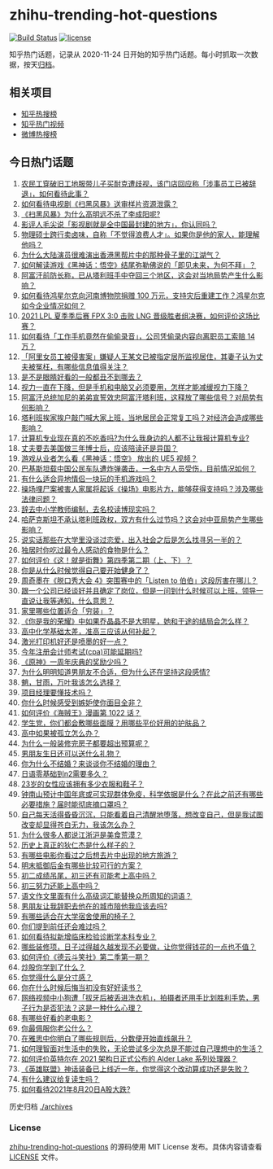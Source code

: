 # zhihu-trending-hot-questions

[![Build Status](https://github.com/justjavac/zhihu-trending-hot-questions/workflows/ci/badge.svg?branch=master)](https://github.com/justjavac/zhihu-trending-hot-questions/actions)
[![license](https://img.shields.io/github/license/justjavac/zhihu-trending-hot-questions)](https://github.com/justjavac/zhihu-trending-hot-questions/blob/master/LICENSE)

知乎热门话题，记录从 2020-11-24 日开始的知乎热门话题。每小时抓取一次数据，按天[归档](./archives)。

## 相关项目

- [知乎热搜榜](https://github.com/justjavac/zhihu-trending-top-search)
- [知乎热门视频](https://github.com/justjavac/zhihu-trending-hot-video)
- [微博热搜榜](https://github.com/justjavac/weibo-trending-hot-search)

## 今日热门话题

<!-- BEGIN -->
<!-- 最后更新时间 Sun Aug 22 2021 03:01:21 GMT+0800 (China Standard Time) -->

1. [农民工穿破旧工地服带儿子买耐克遭歧视，该门店回应称「涉事员工已被辞退」，如何看待此事？](https://www.zhihu.com/question/481174491)
1. [如何看待电视剧《扫黑风暴》送审样片资源泄露？](https://www.zhihu.com/question/481330328)
1. [《扫黑风暴》为什么高明远不杀了李成阳呢?](https://www.zhihu.com/question/481047871)
1. [影评人毛尖说「影视剧就是全中国最封建的地方」，你认同吗？](https://www.zhihu.com/question/480959905)
1. [物理硕士跨行卖卤味，自称「不觉得浪费人才」。如果你是他的家人，能理解他吗？](https://www.zhihu.com/question/480359455)
1. [为什么大陆演员很难演出香港黑帮片中的那种骨子里的江湖气？](https://www.zhihu.com/question/480849535)
1. [如何解读游戏《黑神话：悟空》结尾弥勒佛说的「即见未来，为何不拜」？](https://www.zhihu.com/question/481173215)
1. [阿富汗前防长称，已从塔利班手中夺回三个地区，这会对当地局势产生什么影响？](https://www.zhihu.com/question/481355579)
1. [如何看待鸿星尔克向河南博物院捐赠 100
   万元，支持灾后重建工作？鸿星尔克如今企业情况如何？](https://www.zhihu.com/question/481347084)
1. [2021 LPL 夏季季后赛 FPX 3:0 击败 LNG
   晋级胜者组决赛，如何评价这场比赛？](https://www.zhihu.com/question/481458042)
1. [如何看待「工作手机竟然在偷偷录音」，公司凭偷录内容向离职员工索赔 14
   万？](https://www.zhihu.com/question/480979026)
1. [「阿里女员工被侵害案」嫌疑人王某文已被指定居所监视居住，其妻子认为丈夫被冤枉，有哪些信息值得关注？](https://www.zhihu.com/question/481454197)
1. [是不是眼睛好看的一般都丑不到哪去？](https://www.zhihu.com/question/480505441)
1. [视力一直在下降，但是手机和电脑又必须要用，怎样才能减缓视力下降？](https://www.zhihu.com/question/29378502)
1. [阿富汗总统加尼的弟弟宣誓效忠阿富汗塔利班，这释放了哪些信号？对局势有何影响？](https://www.zhihu.com/question/481499823)
1. [塔利班挨家挨户敲门喊大家上班，当地居民会正常复工吗？对经济会造成哪些影响？](https://www.zhihu.com/question/481261418)
1. [计算机专业现在真的不吃香吗?为什么我身边的人都不让我报计算机专业?](https://www.zhihu.com/question/470635141)
1. [丈夫要去美国做三年博士后，应该陪读还是异国？](https://www.zhihu.com/question/345157388)
1. [游戏从业者怎么看《黑神话：悟空》 放出的 UE5 视频？](https://www.zhihu.com/question/481230861)
1. [巴基斯坦载中国公民车队遭炸弹袭击，一名中方人员受伤，目前情况如何？](https://www.zhihu.com/question/481364036)
1. [有什么适合异地情侣一块玩的手机游戏吗？](https://www.zhihu.com/question/314734641)
1. [操场埋尸案被害人家属将起诉《操场》电影片方，能够获得支持吗？涉及哪些法律问题？](https://www.zhihu.com/question/481239064)
1. [辞去中小学教师编制，去名校读博现实吗？](https://www.zhihu.com/question/447564308)
1. [哈萨克斯坦不承认塔利班政权，双方有什么过节吗？这会对中亚局势产生哪些影响？](https://www.zhihu.com/question/481253845)
1. [说实话那些在大学里没谈过恋爱，出入社会之后是怎么找寻另一半的？](https://www.zhihu.com/question/432440454)
1. [独居时你吃过最令人感动的食物是什么？](https://www.zhihu.com/question/479196656)
1. [如何评价《这！就是街舞》第四季第二期（上、下）？](https://www.zhihu.com/question/481470049)
1. [你是从什么时候觉得自己要开始健身了？](https://www.zhihu.com/question/473214543)
1. [周奇墨在《脱口秀大会 4》突围赛中的「Listen to
   伯伯」这段厉害在哪儿？](https://www.zhihu.com/question/480511536)
1. [跟一个公司已经谈好并且确定了岗位，但是一问到什么时候可以上班，领导一直说让我等通知，什么意思？](https://www.zhihu.com/question/472994909)
1. [家里哪些位置适合「穷装」？](https://www.zhihu.com/question/441324496)
1. [《你是我的荣耀》中如果乔晶晶不是大明星，她和于途的结局会怎么样？](https://www.zhihu.com/question/477389590)
1. [高中化学基础太差，准高三应该从何补起？](https://www.zhihu.com/question/466943473)
1. [激光打印机好还是喷墨的好一点？](https://www.zhihu.com/question/26684736)
1. [今年注册会计师考试(cpa)可能延期吗?](https://www.zhihu.com/question/477652954)
1. [《原神》一周年庆典的奖励少吗？](https://www.zhihu.com/question/481302406)
1. [为什么明明知道男朋友不合适，但为什么还在坚持这段感情?](https://www.zhihu.com/question/460992487)
1. [魈，甘雨，万叶我该怎么选择？](https://www.zhihu.com/question/462366899)
1. [项目经理要懂技术吗？](https://www.zhihu.com/question/471721851)
1. [你什么时候感受到嫉妒使你面目全非？](https://www.zhihu.com/question/62535131)
1. [如何评价《海贼王》漫画第 1022 话？](https://www.zhihu.com/question/478984560)
1. [学生党，你们都会敷哪些面膜？用哪些平价好用的护肤品？](https://www.zhihu.com/question/445723645)
1. [高中如果被孤立怎么办？](https://www.zhihu.com/question/481373136)
1. [为什么一般装修完房子都要超出预算呢？](https://www.zhihu.com/question/470586831)
1. [男朋友生日还可以送什么礼物？](https://www.zhihu.com/question/308636509)
1. [你为什么不结婚？来谈谈你不结婚的理由？](https://www.zhihu.com/question/268802571)
1. [日语零基础到n2需要多久？](https://www.zhihu.com/question/286675003)
1. [23岁的女性应该拥有多少衣服和鞋子？](https://www.zhihu.com/question/35541446)
1. [钟南山预计中国年底或可实现群体免疫，科学依据是什么？在此之前还有哪些必要措施？届时能彻底摘口罩吗？](https://www.zhihu.com/question/481200144)
1. [自己每天活得昏昏沉沉，只能看着自己清醒地堕落，想改变自己，但是我试图改变却显得苍白无力，我该怎么办？](https://www.zhihu.com/question/480836820)
1. [为什么很多人都说江浙沪是美食荒漠？](https://www.zhihu.com/question/456755817)
1. [历史上真正的狄仁杰是什么样子的？](https://www.zhihu.com/question/30929537)
1. [有哪些电影你看过之后想去片中出现的地方旅游？](https://www.zhihu.com/question/480594016)
1. [明末抵御后金有哪些比较可行的方案？](https://www.zhihu.com/question/480326141)
1. [初二成绩吊尾，初三还有可能考上高中吗？](https://www.zhihu.com/question/468628888)
1. [初三努力还能上高中吗？](https://www.zhihu.com/question/478525138)
1. [语文作文里面有什么高级词汇能替换众所周知的词语？](https://www.zhihu.com/question/318964543)
1. [男朋友让我辞职去他在的城市陪他我应该去吗?](https://www.zhihu.com/question/478132114)
1. [有哪些适合在大学宿舍使用的椅子？](https://www.zhihu.com/question/28416669)
1. [你们提到前任还会难过吗？](https://www.zhihu.com/question/477636151)
1. [如何看待拟新增临床检验诊断学本科专业？](https://www.zhihu.com/question/479223035)
1. [​哪些装修项，日子过得越久越发现不必要做，让你觉得钱花的一点也不值？](https://www.zhihu.com/question/438326516)
1. [如何评价《德云斗笑社》第二季第一期？](https://www.zhihu.com/question/481144512)
1. [炒股你学到了什么？](https://www.zhihu.com/question/473194627)
1. [你觉得什么是分寸感？](https://www.zhihu.com/question/421150527)
1. [你在什么时候后悔当初没有好好读书？](https://www.zhihu.com/question/481258616)
1. [网络视频中小狗遭「拔牙后被丢进洗衣机」，拍摄者还用手比划胜利手势，男子行为是否犯法？这是一种什么心理？](https://www.zhihu.com/question/480678398)
1. [有哪些好看的老电影？](https://www.zhihu.com/question/26246226)
1. [你最佩服你老公什么？](https://www.zhihu.com/question/19931695)
1. [在雅思中你明白了哪些规则后，分数便开始直线飙升？](https://www.zhihu.com/question/348084694)
1. [如何理智面对生活中的失败，无论尝试多少次总是不能过自己理想中的生活？](https://www.zhihu.com/question/481081326)
1. [如何评价英特尔在 2021 架构日正式公布的 Alder Lake
   系列处理器？](https://www.zhihu.com/question/481026148)
1. [《英雄联盟》神话装备已上线近一年，你觉得这个改动算成功还是失败？](https://www.zhihu.com/question/480386885)
1. [有什么建议给复读生吗？](https://www.zhihu.com/question/471664550)
1. [如何看待2021年8月20日A股大跌?](https://www.zhihu.com/question/481168335)

<!-- END -->

历史归档 [./archives](./archives)

### License

[zhihu-trending-hot-questions](https://github.com/justjavac/zhihu-trending-hot-questions)
的源码使用 MIT License 发布。具体内容请查看 [LICENSE](./LICENSE) 文件。
